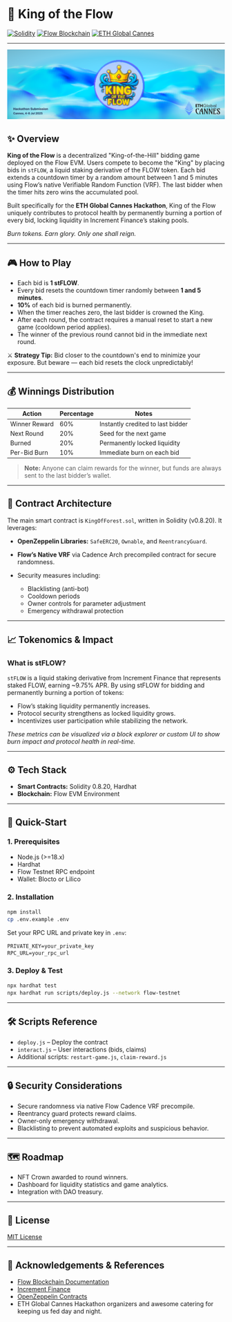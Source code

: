 # 👑 King of the Flow

[![Solidity](https://img.shields.io/badge/Solidity-0.8.20-blue)](https://docs.soliditylang.org/)
[![Flow Blockchain](https://img.shields.io/badge/Blockchain-Flow-brightgreen)](https://developers.flow.com/build/flow)
[![ETH Global Cannes](https://img.shields.io/badge/ETH%20Global-Cannes%20Hackathon-orange)](https://ethglobal.com/)

---

![Banner](assets/Banner2.png)

## ✨ Overview

**King of the Flow** is a decentralized "King-of-the-Hill" bidding game deployed on the Flow EVM. Users compete to become the "King" by placing bids in `stFLOW`, a liquid staking derivative of the FLOW token. Each bid extends a countdown timer by a random amount between 1 and 5 minutes using Flow’s native Verifiable Random Function (VRF). The last bidder when the timer hits zero wins the accumulated pool.

Built specifically for the **ETH Global Cannes Hackathon**, King of the Flow uniquely contributes to protocol health by permanently burning a portion of every bid, locking liquidity in Increment Finance’s staking pools.

*Burn tokens. Earn glory. Only one shall reign.*

---

## 🎮 How to Play

* Each bid is **1 stFLOW**.
* Every bid resets the countdown timer randomly between **1 and 5 minutes**.
* **10%** of each bid is burned permanently.
* When the timer reaches zero, the last bidder is crowned the King.
* After each round, the contract requires a manual reset to start a new game (cooldown period applies).
* The winner of the previous round cannot bid in the immediate next round.

⚔️ **Strategy Tip:** Bid closer to the countdown's end to minimize your exposure. But beware — each bid resets the clock unpredictably!

---

## 💰 Winnings Distribution

| Action        | Percentage | Notes                             |
| ------------- | ---------- | --------------------------------- |
| Winner Reward | 60%        | Instantly credited to last bidder |
| Next Round    | 20%        | Seed for the next game            |
| Burned        | 20%        | Permanently locked liquidity      |
| Per-Bid Burn  | 10%        | Immediate burn on each bid        |

> **Note:** Anyone can claim rewards for the winner, but funds are always sent to the last bidder’s wallet.

---

## 🔐 Contract Architecture

The main smart contract is `KingOfForest.sol`, written in Solidity (v0.8.20). It leverages:

* **OpenZeppelin Libraries:** `SafeERC20`, `Ownable`, and `ReentrancyGuard`.
* **Flow’s Native VRF** via Cadence Arch precompiled contract for secure randomness.
* Security measures including:

  * Blacklisting (anti-bot)
  * Cooldown periods
  * Owner controls for parameter adjustment
  * Emergency withdrawal protection

---

## 📈 Tokenomics & Impact

### What is stFLOW?

`stFLOW` is a liquid staking derivative from Increment Finance that represents staked FLOW, earning \~9.75% APR. By using stFLOW for bidding and permanently burning a portion of tokens:

* Flow’s staking liquidity permanently increases.
* Protocol security strengthens as locked liquidity grows.
* Incentivizes user participation while stabilizing the network.

*These metrics can be visualized via a block explorer or custom UI to show burn impact and protocol health in real-time.*

---

## ⚙️ Tech Stack

* **Smart Contracts:** Solidity 0.8.20, Hardhat
* **Blockchain:** Flow EVM Environment

---

## 🚀 Quick-Start

### 1. Prerequisites

* Node.js (>=18.x)
* Hardhat
* Flow Testnet RPC endpoint
* Wallet: Blocto or Lilico

### 2. Installation

```bash
npm install
cp .env.example .env
```

Set your RPC URL and private key in `.env`:

```env
PRIVATE_KEY=your_private_key
RPC_URL=your_rpc_url
```

### 3. Deploy & Test

```bash
npx hardhat test
npx hardhat run scripts/deploy.js --network flow-testnet
```

---

## 🛠 Scripts Reference

* `deploy.js` – Deploy the contract
* `interact.js` – User interactions (bids, claims)
* Additional scripts: `restart-game.js`, `claim-reward.js`

---

## 🔒 Security Considerations

* Secure randomness via native Flow Cadence VRF precompile.
* Reentrancy guard protects reward claims.
* Owner-only emergency withdrawal.
* Blacklisting to prevent automated exploits and suspicious behavior.

---

## 🗺 Roadmap

* NFT Crown awarded to round winners.
* Dashboard for liquidity statistics and game analytics.
* Integration with DAO treasury.

---

## 📄 License

[MIT License](LICENSE)

---

## 🙏 Acknowledgements & References

* [Flow Blockchain Documentation](https://developers.flow.com/build/flow)
* [Increment Finance](https://increment.fi)
* [OpenZeppelin Contracts](https://openzeppelin.com/contracts)
* ETH Global Cannes Hackathon organizers and awesome catering for keeping us fed day and night.